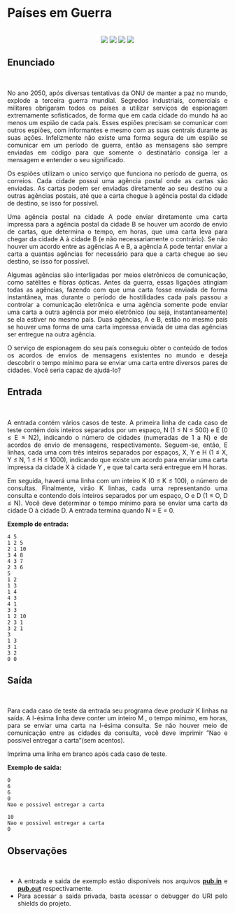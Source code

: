 # Países em Guerra

<br>

<!-- Shields do Projeto -->

<div align="center">

  <a href="https://www.beecrowd.com.br/judge/pt/problems/view/1148" alt="URI">
        <img src="https://img.shields.io/static/v1?label=URI&message=1148&color=black&style=for-the-badge" /></a>
  
  <a href="#" alt="Assunto">
        <img src="https://img.shields.io/static/v1?label=ASSUNTO&message=GRAFOS&color=black&style=for-the-badge" /></a>

  <a href="#" alt="Level">
        <img src="https://img.shields.io/static/v1?label=LEVEL&message=5&color=CE1483&style=for-the-badge" /></a>


  <a href="https://www.udebug.com/URI/1148" alt="Debug">
        <img src="https://img.shields.io/badge/DEBUG-CC0000?style=for-the-badge" /></a>

</div>

<div style="text-align: justify"> 

## **Enunciado**

<br>

No ano 2050, após diversas tentativas da ONU de manter a paz no mundo, explode a terceira guerra mundial. Segredos industriais, comerciais e militares obrigaram todos os países a utilizar serviços de espionagem extremamente sofisticados, de forma que em cada cidade do mundo há ao menos um espião de cada país. Esses espiões precisam se comunicar com outros espiões, com informantes e mesmo com as suas centrais durante as suas ações. Infelizmente não existe uma forma segura de um espião se comunicar em um período de guerra, então as mensagens são sempre enviadas em código para que somente o destinatário consiga ler a mensagem e entender o seu significado.

Os espiões utilizam o unico serviço que funciona no período de guerra, os correios. Cada cidade possui uma agência postal onde as cartas são enviadas. As cartas podem ser enviadas diretamente ao seu destino ou a outras agências postais, até que a carta chegue à agência postal da cidade de destino, se isso for possível.

Uma agência postal na cidade A pode enviar diretamente uma carta impressa para a agência postal da cidade B se houver um acordo de envio de cartas, que determina o tempo, em horas, que uma carta leva para chegar da cidade A à cidade B (e não necessariamente o contrário). Se não houver um acordo entre as agências A e B, a agência A pode tentar enviar a carta a quantas agências for necessário para que a carta chegue ao seu destino, se isso for possível.

Algumas agências são interligadas por meios eletrônicos de comunicação, como satélites e fibras ópticas. Antes da guerra, essas ligações atingiam todas as agências, fazendo com que uma carta fosse enviada de forma instantânea, mas durante o período de hostilidades cada país passou a controlar a comunicação eletrônica e uma agência somente pode enviar uma carta a outra agência por meio eletrônico (ou seja, instantaneamente) se ela estiver no mesmo país. Duas agências, A e B, estão no mesmo país se houver uma forma de uma carta impressa enviada de uma das agências ser entregue na outra agência.

O serviço de espionagem do seu país conseguiu obter o conteúdo de todos os acordos de envios de mensagens existentes no mundo e deseja descobrir o tempo mínimo para se enviar uma carta entre diversos pares de cidades. Você seria capaz de ajudá-lo?

## **Entrada**

<br>

A entrada contém vários casos de teste. A primeira linha de cada caso de teste contém dois inteiros separados por um espaço, N (1 ≤ N ≤ 500) e E (0 ≤ E ≤ N2), indicando o número de cidades (numeradas de 1 a N) e de acordos de envio de mensagens, respectivamente. Seguem-se, então, E linhas, cada uma com três inteiros separados por espaços, X, Y e H (1 ≤ X, Y ≤ N, 1 ≤ H ≤ 1000), indicando que existe um acordo para enviar uma carta impressa da cidade X à cidade Y , e que tal carta será entregue em H horas.

Em seguida, haverá uma linha com um inteiro K (0 ≤ K ≤ 100), o número de consultas. Finalmente, virão K linhas, cada uma representando uma consulta e contendo dois inteiros separados por um espaço, O e D (1 ≤ O, D ≤ N). Você deve determinar o tempo mínimo para se enviar uma carta da cidade O à cidade D. A entrada termina quando N = E = 0.

**Exemplo de entrada:**

```text	
4 5
1 2 5
2 1 10
3 4 8
4 3 7
2 3 6
5
1 2
1 3
1 4
4 3
4 1
3 3
1 2 10
2 3 1
3 2 1
3
1 3
3 1
3 2
0 0
```

## **Saída**

<br>

Para cada caso de teste da entrada seu programa deve produzir K linhas na saída. A I-ésima linha deve conter um inteiro M , o tempo mínimo, em horas, para se enviar uma carta na I-ésima consulta. Se não houver meio de comunicação entre as cidades da consulta, você deve imprimir ”Nao e possivel entregar a carta”(sem acentos).

Imprima uma linha em branco após cada caso de teste.

**Exemplo de saida:**

```text
0
6
6
0
Nao e possivel entregar a carta

10
Nao e possivel entregar a carta
0
```

## **Observações**

<br>

- A entrada e saida de exemplo estão disponíveis nos arquivos [**pub.in**](https://github.com/Malfunction-Machine/LPA-Papers/blob/main/Papers/EX03:%20Pa%C3%ADses%20em%20Guerra/pub.in) e [**pub.out**](https://github.com/Malfunction-Machine/LPA-Papers/blob/main/Papers/EX03:%20Pa%C3%ADses%20em%20Guerra/pub.out) respectivamente.
- Para acessar a saida privada, basta acessar o debugger do URI pelo shields do projeto.

</div>